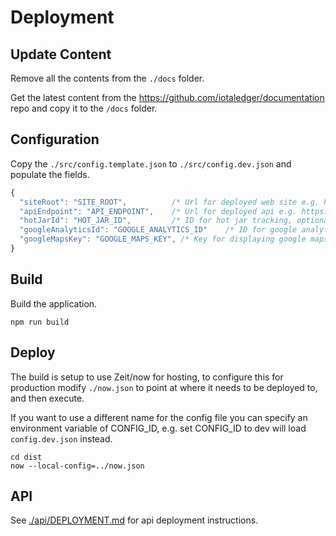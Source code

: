 # Deployment

## Update Content

Remove all the contents from the `./docs` folder.

Get the latest content from the <https://github.com/iotaledger/documentation> repo and copy it to the `/docs` folder.

## Configuration

Copy the `./src/config.template.json` to `./src/config.dev.json` and populate the fields.

```js
{
  "siteRoot": "SITE_ROOT",          /* Url for deployed web site e.g. https://docs.domain.com */
  "apiEndpoint": "API_ENDPOINT",    /* Url for deployed api e.g. https://api.domain.com */
  "hotJarId": "HOT_JAR_ID",         /* ID for hot jar tracking, optional */
  "googleAnalyticsId": "GOOGLE_ANALYTICS_ID"    /* ID for google analytics, optional */
  "googleMapsKey": "GOOGLE_MAPS_KEY", /* Key for displaying google maps, optional */
}
```

## Build

Build the application.

```shell
npm run build
```

## Deploy

The build is setup to use Zeit/now for hosting, to configure this for production modify `./now.json` to point at where it needs to be deployed to, and then execute.

If you want to use a different name for the config file you can specify an environment variable of CONFIG_ID, e.g. set CONFIG_ID to dev will load `config.dev.json` instead.

```shell
cd dist
now --local-config=../now.json
```

## API

See [./api/DEPLOYMENT.md](./api/DEPLOYMENT.md) for api deployment instructions.
